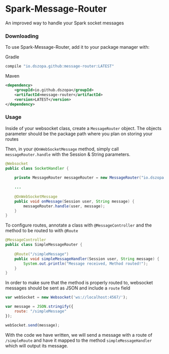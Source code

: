 # Spark-Message-Router
An improved way to handle your Spark socket messages

### Downloading
To use Spark-Message-Router, add it to your package manager with:

Gradle
```groovy
compile "io.dszopa.github:message-router:LATEST"
```

Maven
```xml
<dependency>
    <groupId>io.github.dszopa</groupId>
    <artifactId>message-router</artifactId>
    <version>LATEST</version>
</dependency>
````

### Usage

Inside of your websocket class, create a `MessageRouter` object. 
The objects parameter should be the package path where you plan 
on storing your routes

Then, in your `@OnWebSocketMessage` method, simply call `messageRouter.handle` with the Session & String parameters.
```java
@Websocket
public class SocketHandler {
    
    private MessageRouter messageRouter = new MessageRouter("io.dszopa.github");
    
    ...
    
    @OnWebSocketMessage
    public void onMessage(Session user, String message) {
        messageRouter.handle(user, message);
    }
}
```

To configure routes, annotate a class with `@MessageController` and the method to be routed to with `@Route`
```java
@MessageController
public class SimpleMessageRouter {
    
    @Route("/simpleMessage")
    public void simpleMessageHandler(Session user, String message) {
        System.out.println("Message received, Method routed!");
    }
}
```

In order to make sure that the method is properly routed to, websocket messages should be sent as JSON and include a `route` field
```javascript
var webSocket = new Websocket('ws://localhost:4567/');

var message = JSON.stringify({
    route: "/simpleMessage"
});

webSocket.send(message);
```
With the code we have written, we will send a message with a route of `/simpleRoute` and have it mapped to the method `simpleMessageHandler` which will output its message.